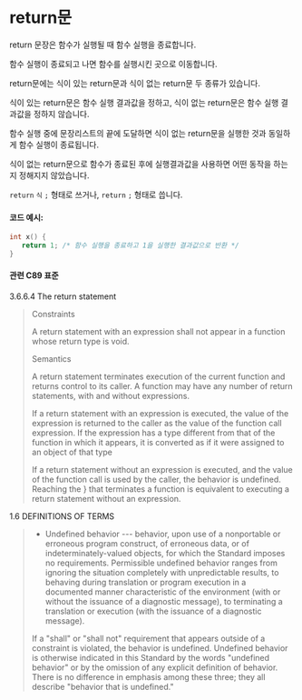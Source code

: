 # return문
return 문장은 함수가 실행될 때 함수 실행을 종료합니다. 

함수 실행이 종료되고 나면 함수를 실행시킨 곳으로 이동합니다. 

return문에는 식이 있는 return문과 식이 없는 return문 두 종류가 있습니다. 

식이 있는 return문은 함수 실행 결과값을 정하고, 식이 없는 return문은 함수 실행 결과값을 정하지 않습니다. 

함수 실행 중에 문장리스트의 끝에 도달하면 식이 없는 return문을 실행한 것과 동일하게 함수 실행이 종료됩니다.

식이 없는 return문으로 함수가 종료된 후에 실행결과값을 사용하면 어떤 동작을 하는지 정해지지 않았습니다.

`return` `식` `;` 형태로 쓰거나, `return` `;` 형태로 씁니다.


#### 코드 예시:
```c
int x() {
   return 1; /* 함수 실행을 종료하고 1을 실행한 결과값으로 반환 */
}
```

#### 관련 C89 표준
3.6.6.4 The return statement
> Constraints
>
> A return statement with an expression shall not appear in a function whose return type is void.
> 
> Semantics
>
> A return statement terminates execution of the current function and returns control to its caller.
> A function may have any number of return statements, with and without expressions.
>
> If a return statement with an expression is executed,
> the value of the expression is returned to the caller as the value of the function call expression.
> If the expression has a type different from that of the function in which it appears,
> it is converted as if it were assigned to an object of that type
>
> If a return statement without an expression is executed, and the value of the function call is used by the caller, the behavior is undefined.
> Reaching the } that terminates a function is equivalent to executing a return statement without an expression.

1.6 DEFINITIONS OF TERMS
> * Undefined behavior --- behavior, upon use of a nonportable or erroneous program construct,
> of erroneous data, or of indeterminately-valued objects, for which the Standard imposes no requirements.
> Permissible undefined behavior ranges from ignoring the situation completely with
> unpredictable results, to behaving during translation or program execution in a documented
> manner characteristic of the environment (with or without the issuance of a diagnostic message),
> to terminating a translation or execution (with the issuance of a diagnostic message).
>
> If a "shall" or "shall not" requirement that appears outside of a constraint is violated,
> the behavior is undefined. Undefined behavior is otherwise indicated in this Standard by the words
> "undefined behavior" or by the omission of any explicit definition of behavior.
> There is no difference in emphasis among these three; they all describe "behavior that is undefined."
